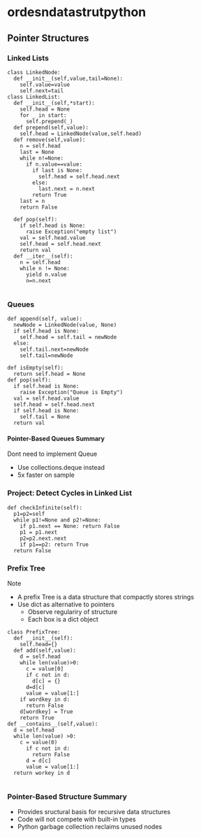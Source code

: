 # ordesndatastrutpython
## Pointer Structures
### Linked Lists
```
class LinkedNode:
  def __init__(self,value,tail=None):
    self.value=value
    self.next=tail
class LinkedList:
  def __init__(self,*start):
    self.head = None
    for _ in start:
      self.prepend(_)
  def prepend(self,value):
    self.head = LinkedNode(value,self.head)
  def remove(self,value):
    n = self.head
    last = None
    while n!=None:
      if n.value==value:
        if last is None:
          self.head = self.head.next
        else:
          last.next = n.next
        return True
    last = n
    return False
      
  def pop(self):
    if self.head is None:
      raise Exception("empty list")
    val = self.head.value
    self.head = self.head.next
    return val
  def __iter__(self):
    n = self.head
    while n != None:
      yield n.value
      n=n.next
  
```

### Queues
```
def append(self, value):
  newNode = LinkedNode(value, None)
  if self.head is None:
    self.head = self.tail = newNode
  else:
    self.tail.next=newNode
    self.tail=newNode

def isEmpty(self):
  return self.head = None
def pop(self):
  if self.head is None:
    raise Exception("Queue is Empty")
  val = self.head.value
  self.head = self.head.next
  if self.head is None:
    self.tail = None
  return val
````

#### Pointer-Based Queues Summary
Dont need to implement Queue
- Use collections.deque instead
- 5x faster on sample


### Project: Detect Cycles in Linked List
```
def checkInfinite(self):
  p1=p2=self
  while p1!=None and p2!=None:
    if p1.next == None: return False
    p1 = p1.next
    p2=p2.next.next
    if p1==p2: return True
  return False
```



### Prefix Tree
Note
- A prefix Tree is a data structure that compactly stores strings
- Use dict as alternative to pointers
  - Observe regulariry of structure
  - Each box is a  dict object

  
```
class PrefixTree:
  def __init__(self):
    self.head={}
  def add(self,value):
    d = self.head
    while len(value)>0:
      c = value[0]
      if c not in d:
        d[c] = {}
      d=d[c]
      value = value[1:]
    if wordkey in d:
      return False
    d[wordkey] = True
    return True
def __contains__(self,value):
  d = self.head
  while len(value) >0:
    c = value(0)
      if c not in d:
        return False
      d = d[c]
      value = value[1:]
  return workey in d
      
```
### Pointer-Based Structure Summary
- Provides sructural basis for recursive data structures
- Code will not compete with built-in types
- Python garbage collection reclaims unused nodes


